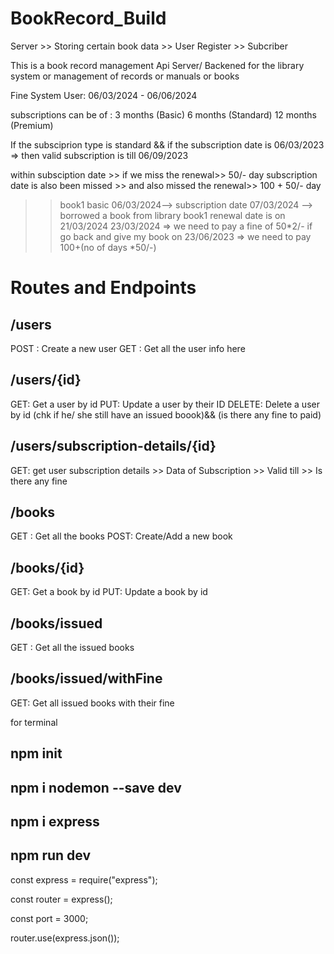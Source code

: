 # BookRecord_Build

Server >> Storing certain book data >> User Register >> Subcriber

This is a book record management Api Server/ Backened for the library system or management of records or manuals or books

Fine System
User: 06/03/2024 - 06/06/2024 <!-- exapmle -->

<!-- like he came on 09/06/2023 then fine is 50*3=150/-    -->

subscriptions can be of :
3 months (Basic)
6 months (Standard)
12 months (Premium)

If the subsciprion type is standard && if the subscription date is 06/03/2023
=> then valid subscription is till 06/09/2023

within subsciption date >> if we miss the renewal>> 50/- day
subscription date is also been missed >> and also missed the renewal>> 100 + 50/- day

<!-- example  -->

> > book1
> > basic
> > 06/03/2024--> subscription date
> > 07/03/2024 --> borrowed a book from library
> > book1 renewal date is on 21/03/2024
> > 23/03/2024 => we need to pay a fine of 50*2/-
> > if go back and give my book on 23/06/2023 => we need to pay 100+(no of days *50/-)

# Routes and Endpoints

## /users

POST : Create a new user
GET : Get all the user info here

## /users/{id}

GET: Get a user by id
PUT: Update a user by their ID
DELETE: Delete a user by id (chk if he/ she still have an issued boook)&& (is there any fine to paid)

## /users/subscription-details/{id}

GET: get user subscription details >> Data of Subscription >> Valid till >> Is there any fine

## /books

GET : Get all the books
POST: Create/Add a new book

## /books/{id}

GET: Get a book by id
PUT: Update a book by id

## /books/issued

GET : Get all the issued books

## /books/issued/withFine

GET: Get all issued books with their fine

for terminal

## npm init

## npm i nodemon --save dev

## npm i express

## npm run dev

const express = require("express");

const router = express();

const port = 3000;

router.use(express.json());
